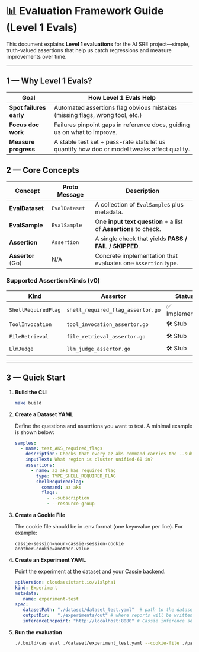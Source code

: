 # 📊 Evaluation Framework Guide (Level 1 Evals)

This document explains **Level 1 evaluations** for the AI SRE project—simple, truth-valued assertions that help us catch regressions and measure improvements over time.

---

## 1 — Why Level 1 Evals?

| Goal | How Level 1 Evals Help |
|------|-----------------------|
| **Spot failures early** | Automated assertions flag obvious mistakes (missing flags, wrong tool, etc.) |
| **Focus doc work** | Failures pinpoint gaps in reference docs, guiding us on what to improve. |
| **Measure progress** | A stable test set + pass-rate stats let us quantify how doc or model tweaks affect quality. |





## 2 — Core Concepts

| Concept | Proto Message | Description |
|---------|---------------|-------------|
| **EvalDataset** | `EvalDataset` | A collection of `EvalSample`s plus metadata. |
| **EvalSample** | `EvalSample` | One **input text question** + a list of **Assertion**s to check. |
| **Assertion** | `Assertion` | A single check that yields **PASS / FAIL / SKIPPED**. |
| **Assertor** (Go) | N/A | Concrete implementation that evaluates one `Assertion` type. |

### Supported Assertion Kinds (v0)

| Kind | Assertor | Status |
|------|----------|--------|
| `ShellRequiredFlag` | `shell_required_flag_assertor.go` | ✅ Implemented |
| `ToolInvocation` | `tool_invocation_assertor.go` | 🛠️ Stub |
| `FileRetrieval` | `file_retrieval_assertor.go` | 🛠️ Stub |
| `LlmJudge` | `llm_judge_assertor.go` | 🛠️ Stub |

---

## 3 — Quick Start

1. **Build the CLI**

   ```bash
   make build
   ```

2. **Create a Dataset YAML**

   Define the questions and assertions you want to test.  A minimal example is shown below:

   ```yaml
   samples:
     - name: test_AKS_required_flags
       description: Checks that every az aks command carries the --subscription and --resource-group flags.
       inputText: What region is cluster unified-60 in?
       assertions:
         - name: az_aks_has_required_flag
           type: TYPE_SHELL_REQUIRED_FLAG
           shellRequiredFlag:
             command: az aks
             flags:
               - --subscription
               - --resource-group
   ```

3. **Create a Cookie File**

   The cookie file should be in .env format (one key=value per line). For example:

   ```env
   cassie-session=your-cassie-session-cookie
   another-cookie=another-value
   ```

4. **Create an Experiment YAML**

   Point the experiment at the dataset and your Cassie backend.

   ```yaml
   apiVersion: cloudassistant.io/v1alpha1
   kind: Experiment
   metadata:
      name: experiment-test 
   spec:
      datasetPath: "./dataset/dataset_test.yaml"  # path to the dataset file above
      outputDir:   "./experiments/out" # where reports will be written
      inferenceEndpoint: "http://localhost:8080" # Cassie inference service
   ```

5. **Run the evaluation**

   ```bash
   ./.build/cas eval ./dataset/experiment_test.yaml --cookie-file ./path/to/cookies.env
   ```


